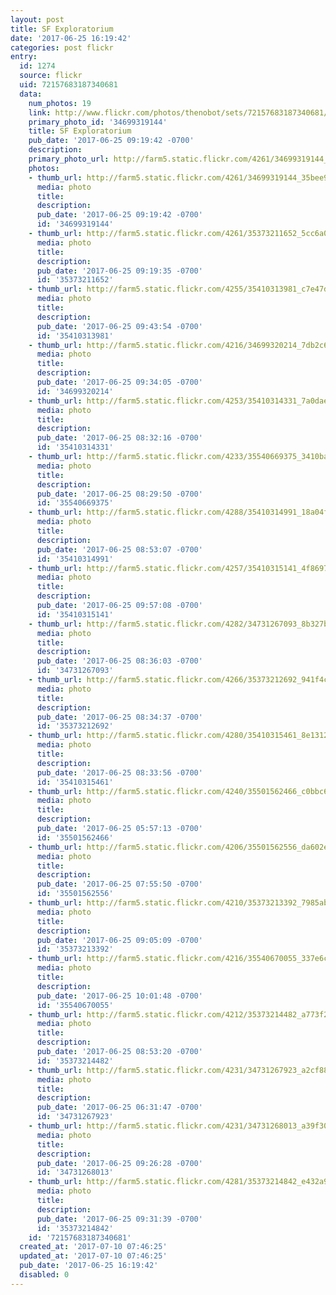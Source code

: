 ```yaml
---
layout: post
title: SF Exploratorium
date: '2017-06-25 16:19:42'
categories: post flickr
entry:
  id: 1274
  source: flickr
  uid: 72157683187340681
  data:
    num_photos: 19
    link: http://www.flickr.com/photos/thenobot/sets/72157683187340681/
    primary_photo_id: '34699319144'
    title: SF Exploratorium
    pub_date: '2017-06-25 09:19:42 -0700'
    description: 
    primary_photo_url: http://farm5.static.flickr.com/4261/34699319144_35bee98706_m.jpg
    photos:
    - thumb_url: http://farm5.static.flickr.com/4261/34699319144_35bee98706_s.jpg
      media: photo
      title: 
      description: 
      pub_date: '2017-06-25 09:19:42 -0700'
      id: '34699319144'
    - thumb_url: http://farm5.static.flickr.com/4261/35373211652_5cc6a0365d_s.jpg
      media: photo
      title: 
      description: 
      pub_date: '2017-06-25 09:19:35 -0700'
      id: '35373211652'
    - thumb_url: http://farm5.static.flickr.com/4255/35410313981_c7e47d2d77_s.jpg
      media: photo
      title: 
      description: 
      pub_date: '2017-06-25 09:43:54 -0700'
      id: '35410313981'
    - thumb_url: http://farm5.static.flickr.com/4216/34699320214_7db2c62722_s.jpg
      media: photo
      title: 
      description: 
      pub_date: '2017-06-25 09:34:05 -0700'
      id: '34699320214'
    - thumb_url: http://farm5.static.flickr.com/4253/35410314331_7a0daeea16_s.jpg
      media: photo
      title: 
      description: 
      pub_date: '2017-06-25 08:32:16 -0700'
      id: '35410314331'
    - thumb_url: http://farm5.static.flickr.com/4233/35540669375_3410baf0fc_s.jpg
      media: photo
      title: 
      description: 
      pub_date: '2017-06-25 08:29:50 -0700'
      id: '35540669375'
    - thumb_url: http://farm5.static.flickr.com/4288/35410314991_18a04f12e5_s.jpg
      media: photo
      title: 
      description: 
      pub_date: '2017-06-25 08:53:07 -0700'
      id: '35410314991'
    - thumb_url: http://farm5.static.flickr.com/4257/35410315141_4f8697d64a_s.jpg
      media: photo
      title: 
      description: 
      pub_date: '2017-06-25 09:57:08 -0700'
      id: '35410315141'
    - thumb_url: http://farm5.static.flickr.com/4282/34731267093_8b327bd3ea_s.jpg
      media: photo
      title: 
      description: 
      pub_date: '2017-06-25 08:36:03 -0700'
      id: '34731267093'
    - thumb_url: http://farm5.static.flickr.com/4266/35373212692_941f4cae3e_s.jpg
      media: photo
      title: 
      description: 
      pub_date: '2017-06-25 08:34:37 -0700'
      id: '35373212692'
    - thumb_url: http://farm5.static.flickr.com/4280/35410315461_8e13126a7d_s.jpg
      media: photo
      title: 
      description: 
      pub_date: '2017-06-25 08:33:56 -0700'
      id: '35410315461'
    - thumb_url: http://farm5.static.flickr.com/4240/35501562466_c0bbc698da_s.jpg
      media: photo
      title: 
      description: 
      pub_date: '2017-06-25 05:57:13 -0700'
      id: '35501562466'
    - thumb_url: http://farm5.static.flickr.com/4206/35501562556_da602e0274_s.jpg
      media: photo
      title: 
      description: 
      pub_date: '2017-06-25 07:55:50 -0700'
      id: '35501562556'
    - thumb_url: http://farm5.static.flickr.com/4210/35373213392_7985ab5b1b_s.jpg
      media: photo
      title: 
      description: 
      pub_date: '2017-06-25 09:05:09 -0700'
      id: '35373213392'
    - thumb_url: http://farm5.static.flickr.com/4216/35540670055_337e6c93c8_s.jpg
      media: photo
      title: 
      description: 
      pub_date: '2017-06-25 10:01:48 -0700'
      id: '35540670055'
    - thumb_url: http://farm5.static.flickr.com/4212/35373214482_a773f2b7dd_s.jpg
      media: photo
      title: 
      description: 
      pub_date: '2017-06-25 08:53:20 -0700'
      id: '35373214482'
    - thumb_url: http://farm5.static.flickr.com/4231/34731267923_a2cf88a03b_s.jpg
      media: photo
      title: 
      description: 
      pub_date: '2017-06-25 06:31:47 -0700'
      id: '34731267923'
    - thumb_url: http://farm5.static.flickr.com/4231/34731268013_a39f30aee7_s.jpg
      media: photo
      title: 
      description: 
      pub_date: '2017-06-25 09:26:28 -0700'
      id: '34731268013'
    - thumb_url: http://farm5.static.flickr.com/4281/35373214842_e432a9b9a1_s.jpg
      media: photo
      title: 
      description: 
      pub_date: '2017-06-25 09:31:39 -0700'
      id: '35373214842'
    id: '72157683187340681'
  created_at: '2017-07-10 07:46:25'
  updated_at: '2017-07-10 07:46:25'
  pub_date: '2017-06-25 16:19:42'
  disabled: 0
---
```

